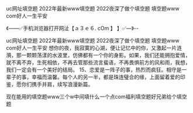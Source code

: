 uc网址填空题
2022年最新www填空题
2022夜深了做个填空题
填空题www com好人一生平安


《——✅手机浏览器打开网沚【ａ３ｅ６. cOm 】 】✅—》--

uc网址填空题
2022年最新www填空题
2022夜深了做个填空题
填空题www com好人一生平安
想你的夜，我寂寞的心湖，便让记忆中的你，又激起一片涟漪，那一颗颗荡漾的水波里，仿佛都有一个你的身影。如果，我们还能拥抱爱情，就不离不弃，生死相依，不再去管那些流言蜚语，不再畏惧前方的风和雨，我想，我们一定会有一个美好的结局。
	15、恋爱是一阵子的事，热烈而疯狂。相守是一辈子的事，幸福而温馨。每个人的另一半，都是珠连璧合的缘，上面留着爱的印鉴，愿你们携手并肩，续写浪漫新篇。





现在能用的填空题www三个w中间填什么一个点com福利填空题好兄弟给个填空题
